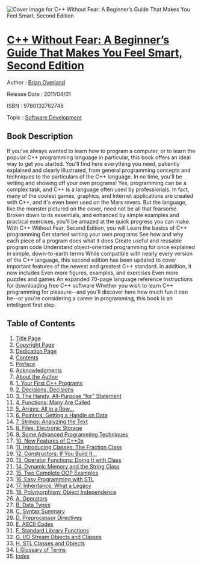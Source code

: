 ![Cover image for C++ Without Fear: A Beginner’s Guide That Makes You Feel Smart, Second Edition](https://imgdetail.ebookreading.net/cover/cover/software_development/EB9780132762748.jpg)

[C++ Without Fear: A Beginner’s Guide That Makes You Feel Smart, Second Edition](https://ebookreading.net/view/book/C%2B%2B+Without+Fear%3A+A+Beginner%E2%80%99s+Guide+That+Makes+You+Feel+Smart%2C+Second+Edition-EB9780132762748_1.html "C++ Without Fear: A Beginner’s Guide That Makes You Feel Smart, Second Edition")
====================================================================================================================

Author : [Brian Overland](https://ebookreading.net/search/author/Brian+Overland)

Release Date : 2011/04/01

ISBN : 9780132762748

Topic : [Software Development](https://ebookreading.net/search/category/software-development)

Book Description
-----------------

If you've always wanted to learn how to program a computer, or to learn the popular C++ programming language in particular, this book offers an ideal way to get you started. You'll find here everything you need, patiently explained and clearly illustrated, from general programming concepts and techniques to the particulars of the C++ language. In no time, you'll be writing and showing off your own programs!
Yes, programming can be a complex task, and C++ is a language often used by professionals. In fact, many of the coolest games, graphics, and Internet applications are created with C++, and it's even been used on the Mars rovers. But the language, like the monster pictured on the cover, need not be all that fearsome. Broken down to its essentials, and enhanced by simple examples and practical exercises, you'll be amazed at the quick progress you can make.
With C++ Without Fear, Second Edition, you will
Learn the basics of C++ programming
Get started writing your own programs
See how and why each piece of a program does what it does
Create useful and reusable program code
Understand object-oriented programming for once explained in simple, down-to-earth terms
While compatible with nearly every version of the C++ language, this second edition has been updated to cover important features of the newest and greatest C++ standard. In addition, it now includes
Even more figures, examples, and exercises
Even more puzzles and games
An expanded 70-page language reference
Instructions for downloading free C++ software
Whether you wish to learn C++ programming for pleasure--and you'll discover here how much fun it can be--or you're considering a career in programming, this book is an intelligent first step.
              
Table of Contents
-----------------

1. [Title Page](https://ebookreading.net/view/book/C%2B%2B+Without+Fear%3A+A+Beginner%E2%80%99s+Guide+That+Makes+You+Feel+Smart%2C+Second+Edition-EB9780132762748_2.html)
1. [Copyright Page](https://ebookreading.net/view/book/C%2B%2B+Without+Fear%3A+A+Beginner%E2%80%99s+Guide+That+Makes+You+Feel+Smart%2C+Second+Edition-EB9780132762748_3.html)
1. [Dedication Page](https://ebookreading.net/view/book/C%2B%2B+Without+Fear%3A+A+Beginner%E2%80%99s+Guide+That+Makes+You+Feel+Smart%2C+Second+Edition-EB9780132762748_4.html)
1. [Contents](https://ebookreading.net/view/book/C%2B%2B+Without+Fear%3A+A+Beginner%E2%80%99s+Guide+That+Makes+You+Feel+Smart%2C+Second+Edition-EB9780132762748_5.html)
1. [Preface](https://ebookreading.net/view/book/C%2B%2B+Without+Fear%3A+A+Beginner%E2%80%99s+Guide+That+Makes+You+Feel+Smart%2C+Second+Edition-EB9780132762748_6.html)
1. [Acknowledgments](https://ebookreading.net/view/book/C%2B%2B+Without+Fear%3A+A+Beginner%E2%80%99s+Guide+That+Makes+You+Feel+Smart%2C+Second+Edition-EB9780132762748_7.html)
1. [About the Author](https://ebookreading.net/view/book/C%2B%2B+Without+Fear%3A+A+Beginner%E2%80%99s+Guide+That+Makes+You+Feel+Smart%2C+Second+Edition-EB9780132762748_8.html)
1. [1. Your First C++ Programs](https://ebookreading.net/view/book/C%2B%2B+Without+Fear%3A+A+Beginner%E2%80%99s+Guide+That+Makes+You+Feel+Smart%2C+Second+Edition-EB9780132762748_9.html)
1. [2. Decisions, Decisions](https://ebookreading.net/view/book/C%2B%2B+Without+Fear%3A+A+Beginner%E2%80%99s+Guide+That+Makes+You+Feel+Smart%2C+Second+Edition-EB9780132762748_10.html)
1. [3. The Handy, All-Purpose “for” Statement](https://ebookreading.net/view/book/C%2B%2B+Without+Fear%3A+A+Beginner%E2%80%99s+Guide+That+Makes+You+Feel+Smart%2C+Second+Edition-EB9780132762748_11.html)
1. [4. Functions: Many Are Called](https://ebookreading.net/view/book/C%2B%2B+Without+Fear%3A+A+Beginner%E2%80%99s+Guide+That+Makes+You+Feel+Smart%2C+Second+Edition-EB9780132762748_12.html)
1. [5. Arrays: All in a Row...](https://ebookreading.net/view/book/C%2B%2B+Without+Fear%3A+A+Beginner%E2%80%99s+Guide+That+Makes+You+Feel+Smart%2C+Second+Edition-EB9780132762748_13.html)
1. [6. Pointers: Getting a Handle on Data](https://ebookreading.net/view/book/C%2B%2B+Without+Fear%3A+A+Beginner%E2%80%99s+Guide+That+Makes+You+Feel+Smart%2C+Second+Edition-EB9780132762748_14.html)
1. [7. Strings: Analyzing the Text](https://ebookreading.net/view/book/C%2B%2B+Without+Fear%3A+A+Beginner%E2%80%99s+Guide+That+Makes+You+Feel+Smart%2C+Second+Edition-EB9780132762748_15.html)
1. [8. Files: Electronic Storage](https://ebookreading.net/view/book/C%2B%2B+Without+Fear%3A+A+Beginner%E2%80%99s+Guide+That+Makes+You+Feel+Smart%2C+Second+Edition-EB9780132762748_16.html)
1. [9. Some Advanced Programming Techniques](https://ebookreading.net/view/book/C%2B%2B+Without+Fear%3A+A+Beginner%E2%80%99s+Guide+That+Makes+You+Feel+Smart%2C+Second+Edition-EB9780132762748_17.html)
1. [10. New Features of C++0x](https://ebookreading.net/view/book/C%2B%2B+Without+Fear%3A+A+Beginner%E2%80%99s+Guide+That+Makes+You+Feel+Smart%2C+Second+Edition-EB9780132762748_18.html)
1. [11. Introducing Classes: The Fraction Class](https://ebookreading.net/view/book/C%2B%2B+Without+Fear%3A+A+Beginner%E2%80%99s+Guide+That+Makes+You+Feel+Smart%2C+Second+Edition-EB9780132762748_19.html)
1. [12. Constructors: If You Build It...](https://ebookreading.net/view/book/C%2B%2B+Without+Fear%3A+A+Beginner%E2%80%99s+Guide+That+Makes+You+Feel+Smart%2C+Second+Edition-EB9780132762748_20.html)
1. [13. Operator Functions: Doing It with Class](https://ebookreading.net/view/book/C%2B%2B+Without+Fear%3A+A+Beginner%E2%80%99s+Guide+That+Makes+You+Feel+Smart%2C+Second+Edition-EB9780132762748_21.html)
1. [14. Dynamic Memory and the String Class](https://ebookreading.net/view/book/C%2B%2B+Without+Fear%3A+A+Beginner%E2%80%99s+Guide+That+Makes+You+Feel+Smart%2C+Second+Edition-EB9780132762748_22.html)
1. [15. Two Complete OOP Examples](https://ebookreading.net/view/book/C%2B%2B+Without+Fear%3A+A+Beginner%E2%80%99s+Guide+That+Makes+You+Feel+Smart%2C+Second+Edition-EB9780132762748_23.html)
1. [16. Easy Programming with STL](https://ebookreading.net/view/book/C%2B%2B+Without+Fear%3A+A+Beginner%E2%80%99s+Guide+That+Makes+You+Feel+Smart%2C+Second+Edition-EB9780132762748_24.html)
1. [17. Inheritance: What a Legacy](https://ebookreading.net/view/book/C%2B%2B+Without+Fear%3A+A+Beginner%E2%80%99s+Guide+That+Makes+You+Feel+Smart%2C+Second+Edition-EB9780132762748_25.html)
1. [18. Polymorphism: Object Independence](https://ebookreading.net/view/book/C%2B%2B+Without+Fear%3A+A+Beginner%E2%80%99s+Guide+That+Makes+You+Feel+Smart%2C+Second+Edition-EB9780132762748_26.html)
1. [A. Operators](https://ebookreading.net/view/book/C%2B%2B+Without+Fear%3A+A+Beginner%E2%80%99s+Guide+That+Makes+You+Feel+Smart%2C+Second+Edition-EB9780132762748_27.html)
1. [B. Data Types](https://ebookreading.net/view/book/C%2B%2B+Without+Fear%3A+A+Beginner%E2%80%99s+Guide+That+Makes+You+Feel+Smart%2C+Second+Edition-EB9780132762748_28.html)
1. [C. Syntax Summary](https://ebookreading.net/view/book/C%2B%2B+Without+Fear%3A+A+Beginner%E2%80%99s+Guide+That+Makes+You+Feel+Smart%2C+Second+Edition-EB9780132762748_29.html)
1. [D. Preprocessor Directives](https://ebookreading.net/view/book/C%2B%2B+Without+Fear%3A+A+Beginner%E2%80%99s+Guide+That+Makes+You+Feel+Smart%2C+Second+Edition-EB9780132762748_30.html)
1. [E. ASCII Codes](https://ebookreading.net/view/book/C%2B%2B+Without+Fear%3A+A+Beginner%E2%80%99s+Guide+That+Makes+You+Feel+Smart%2C+Second+Edition-EB9780132762748_31.html)
1. [F. Standard Library Functions](https://ebookreading.net/view/book/C%2B%2B+Without+Fear%3A+A+Beginner%E2%80%99s+Guide+That+Makes+You+Feel+Smart%2C+Second+Edition-EB9780132762748_32.html)
1. [G. I/O Stream Objects and Classes](https://ebookreading.net/view/book/C%2B%2B+Without+Fear%3A+A+Beginner%E2%80%99s+Guide+That+Makes+You+Feel+Smart%2C+Second+Edition-EB9780132762748_33.html)
1. [H. STL Classes and Objects](https://ebookreading.net/view/book/C%2B%2B+Without+Fear%3A+A+Beginner%E2%80%99s+Guide+That+Makes+You+Feel+Smart%2C+Second+Edition-EB9780132762748_34.html)
1. [I. Glossary of Terms](https://ebookreading.net/view/book/C%2B%2B+Without+Fear%3A+A+Beginner%E2%80%99s+Guide+That+Makes+You+Feel+Smart%2C+Second+Edition-EB9780132762748_35.html)
1. [Index](https://ebookreading.net/view/book/C%2B%2B+Without+Fear%3A+A+Beginner%E2%80%99s+Guide+That+Makes+You+Feel+Smart%2C+Second+Edition-EB9780132762748_36.html)
